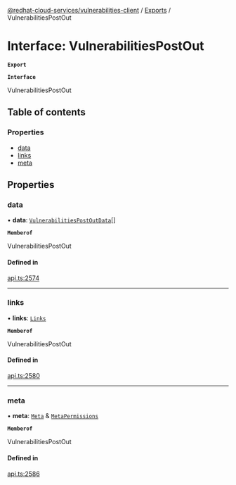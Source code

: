 [@redhat-cloud-services/vulnerabilities-client](../README.md) / [Exports](../modules.md) / VulnerabilitiesPostOut

# Interface: VulnerabilitiesPostOut

**`Export`**

**`Interface`**

VulnerabilitiesPostOut

## Table of contents

### Properties

- [data](VulnerabilitiesPostOut.md#data)
- [links](VulnerabilitiesPostOut.md#links)
- [meta](VulnerabilitiesPostOut.md#meta)

## Properties

### data

• **data**: [`VulnerabilitiesPostOutData`](VulnerabilitiesPostOutData.md)[]

**`Memberof`**

VulnerabilitiesPostOut

#### Defined in

[api.ts:2574](https://github.com/RedHatInsights/javascript-clients/blob/master/packages/vulnerabilities/api.ts#L2574)

___

### links

• **links**: [`Links`](Links.md)

**`Memberof`**

VulnerabilitiesPostOut

#### Defined in

[api.ts:2580](https://github.com/RedHatInsights/javascript-clients/blob/master/packages/vulnerabilities/api.ts#L2580)

___

### meta

• **meta**: [`Meta`](Meta.md) & [`MetaPermissions`](MetaPermissions.md)

**`Memberof`**

VulnerabilitiesPostOut

#### Defined in

[api.ts:2586](https://github.com/RedHatInsights/javascript-clients/blob/master/packages/vulnerabilities/api.ts#L2586)
